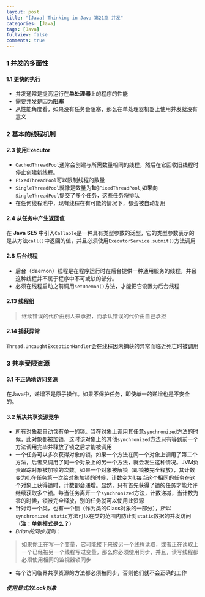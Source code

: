 ```yaml
---
layout: post
title: "[Java] Thinking in Java 第21章 并发"
categories: [Java]
tags: [Java]
fullview: false
comments: true
---
```

### 1 并发的多面性 ###

#### 1.1 更快的执行 ####

- 并发通常是提高运行在**单处理器**上的程序的性能
- 需要并发是因为**阻塞**
- 从性能角度看，如果没有任务会阻塞，那么在单处理器机器上使用并发就没有意义

### 2 基本的线程机制 ###

#### 2.3 使用Executor ####

- `CachedThreadPool`通常会创建与所需数量相同的线程，然后在它回收旧线程时停止创建新线程。
- `FixedThreadPool`可以限制线程的数量
- `SingleThreadPool`就像是数量为**1**的`FixedThreadPool`,如果向`SingleThreadPool`提交了多个任务，这些任务将排队
- 在任何线程池中，现有线程在有可能的情况下，都会被自动复用

#### 2.4 从任务中产生返回值 ####

在 **Java SE5** 中引入`Callable`是一种具有类型参数的泛型，它的类型参数表示的是从方法`call()`中返回的值，并且必须使用`ExecutorService.submit()`方法调用

#### 2.8 后台线程 ####

- 后台（daemon）线程是在程序运行时在后台提供一种通用服务的线程，并且这种线程并不属于程序中不可或缺的部分。
- 必须在线程启动之前调用`setDaemon()`方法，才能把它设置为后台线程

#### 2.13 线程组 ####

> 继续错误的代价由别人来承担，而承认错误的代价由自己承担

#### 2.14 捕获异常 ####

`Thread.UncaughtExceptionHandler`会在线程因未捕获的异常而临近死亡时被调用

### 3 共享受限资源 ###

#### 3.1 不正确地访问资源 ####

在Java中，递增不是原子操作。如果不保护任务，即使单一的递增也是不安全的。

#### 3.2 解决共享资源竞争 ####

- 所有对象都自动含有单一的锁。当在对象上调用其任意`synchronized`方法的时候，此对象都被加锁，这时该对象上的其他`synchronized`方法只有等到前一个方法调用完毕并释放了锁之后才能被调用
- 一个任务可以多次获得对象的锁。如果一个方法在同一个对象上调用了第二个方法，后者又调用了同一个对象上的另一个方法，就会发生这种情况。JVM负责跟踪对象被加锁的次数。如果一个对象被解锁（即锁被完全释放），其计数变为0.在任务第一次给对象加锁的时候，计数变为1.每当这个相同的任务在这个对象上获得锁时，计数都会递增。显然，只有首先获得了锁的任务才能允许继续获取多个锁。每当任务离开一个`synchronized`方法，计数递减，当计数为零的时候，锁被完全释放，别的任务就可以使用此资源
- 针对每一个类，也有一个锁（作为类的Class对象的一部分），所以`synchronized static`方法可以在类的范围内防止对`static`数据的并发访问（**注：单例模式是么？**）
- *Brian的同步规则*：
> 如果你正在写一个变量，它可能接下来被另一个线程读取，或者正在读取上一个已经被另一个线程写过变量，那么你必须使用同步，并且，读写线程都必须使用相同的监视器锁同步

- 每个访问临界共享资源的方法都必须被同步，否则他们就不会正确的工作

##### 使用显式的Lock对象 #####

```java

```